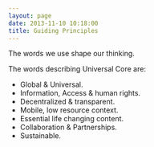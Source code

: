 ```yaml
---
layout: page
date: 2013-11-10 10:18:00
title: Guiding Principles
---
```


The words we use shape our thinking.

The words describing Universal Core are:

 * Global & Universal.
 * Information, Access & human rights.
 * Decentralized & transparent.
 * Mobile, low resource context.
 * Essential life changing content.
 * Collaboration & Partnerships.
 * Sustainable.
